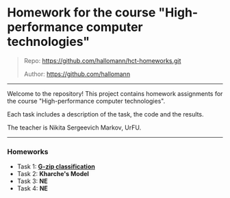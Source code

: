 # **Homework for the course "High-performance computer technologies"**

> Repo: https://github.com/hallomann/hct-homeworks.git
>
> Author: https://github.com/hallomann

---

Welcome to the repository! This project contains homework assignments for the course "High-performance computer technologies". 

Each task includes a description of the task, the code and the results.

The teacher is Nikita Sergeevich Markov, UrFU.

---

### **Homeworks**

- Task 1: **[G-zip classification](https://github.com/hallomann/hct-homeworks/tree/main/hw1)**
- Task 2: **Kharche's Model**
- Task 3: **NE**
- Task 4: **NE**
